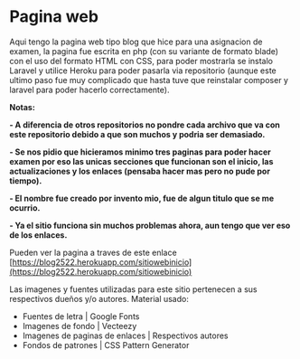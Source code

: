 # Pagina web
<!----Descripcion---->
Aqui tengo la pagina web tipo blog que hice para una asignacion de examen, la pagina fue escrita en php (con su variante de formato blade) con el uso del formato HTML con CSS, para poder mostrarla se instalo Laravel y utilice Heroku para poder pasarla via repositorio (aunque este ultimo paso fue muy complicado que hasta tuve que reinstalar composer y laravel para poder hacerlo correctamente).
<!----Separador de la descripcion ---->
<!----Notas---->
**Notas:**

**- A diferencia de otros repositorios no pondre cada archivo que va con este repositorio debido a que son muchos y podria ser demasiado.**

**- Se nos pidio que hicieramos minimo tres paginas para poder hacer examen por eso las unicas secciones que funcionan son el inicio, las actualizaciones y los enlaces (pensaba hacer mas pero no pude por tiempo).**

**- El nombre fue creado por invento mio, fue de algun titulo que se me ocurrio.**

**- Ya el sitio funciona sin muchos problemas ahora, aun tengo que ver eso de los enlaces.**
<!----Separador de las notas---->

<!----Separador---->
Pueden ver la pagina a traves de este enlace
[https://blog2522.herokuapp.com/sitiowebinicio](https://blog2522.herokuapp.com/sitiowebinicio)
<!----Separador---->

<!----Separador---->
Las imagenes y fuentes utilizadas para este sitio pertenecen a sus respectivos dueños y/o autores.
Material usado:
- Fuentes de letra | Google Fonts
- Imagenes de fondo | Vecteezy
- Imagenes de paginas de enlaces | Respectivos autores
- Fondos de patrones | CSS Pattern Generator
<!----Separador---->
